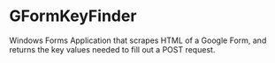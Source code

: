 # GFormKeyFinder
Windows Forms Application that scrapes HTML of a Google Form, and returns the key values needed to fill out a POST request.
